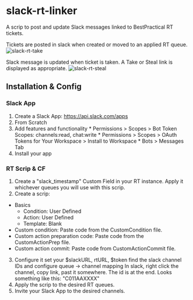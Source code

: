 # slack-rt-linker
A scrip to post and update Slack messages linked to BestPractical RT tickets.

Tickets are posted in slack when created or moved to an applied RT queue.
![slack-rt-take](https://user-images.githubusercontent.com/20231630/139367223-015785e2-b74a-498c-915b-3c33f0daf23a.jpg)

Slack message is updated when ticket is taken.  A Take or Steal link is displayed as appropriate.
![slack-rt-steal](https://user-images.githubusercontent.com/20231630/139367251-23d625f4-e906-48fe-bc64-9975d342621c.jpg)

## Installation & Config
### Slack App
1. Create a Slack App: https://api.slack.com/apps 
  1. From Scratch
  2. Add features and functionality
    * Permissions > Scopes > Bot Token Scopes: channels:read, chat:write
    * Permissions > Scopes > OAuth Tokens for Your Workspace > Install to Workspace
    * Bots > Messages Tab
  3. Install your app



### RT Scrip & CF
1. Create a "slack_timestamp" Custom Field in your RT instance.  Apply it whichever queues you will use with this scrip.
2. Create a scrip:
  * Basics
    * Condition: User Defined
    * Action: User Defined
    * Template: Blank
  * Custom condition: Paste code from the CustomCondition file.
  * Custom action preparation code: Paste code from the CustomActionPrep file.
  * Custom action commit: Paste code from CustomActionCommit file.
3. Configure it
  set your $slackURL, rtURL, $token
  find the slack channel IDs and configure queue -> channel mapping
    In slack, right click the channel, copy link, past it somewhere.  The id is at the end.  Looks something like this: "C011AAXXXX"
4. Apply the scrip to the desired RT queues.
5. Invite your Slack App to the desired channels.

